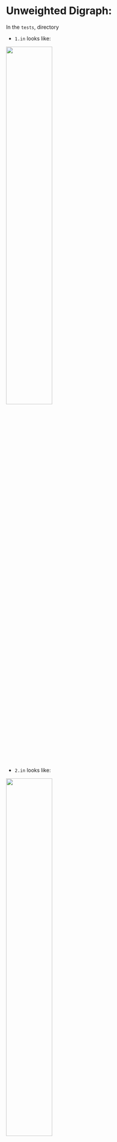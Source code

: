 # Unweighted Digraph:

In the `tests`, directory

- `1.in` looks like:

<p float="left">
  <img src="https://raw.githubusercontent.com/Tymotex/Tactile-DS/master/Images/interactive-graph/tests/unweighted-digraph-1.png" width="50%" />
</p>

- `2.in` looks like:

<p float="left">
  <img src="https://raw.githubusercontent.com/Tymotex/Tactile-DS/master/Images/interactive-graph/tests/unweighted-digraph-2.png" width="50%" />
</p>

- `4.in` looks like:

<p float="left">
  <img src="https://raw.githubusercontent.com/Tymotex/Tactile-DS/master/Images/interactive-graph/tests/unweighted-digraph-4.png" width="50%" />
</p>

- `5.in` looks like:

<p float="left">
  <img src="https://raw.githubusercontent.com/Tymotex/Tactile-DS/master/Images/interactive-graph/tests/unweighted-digraph-5.png" width="50%" />
</p>

- `6.in` looks like:

<p float="left">
  <img src="https://raw.githubusercontent.com/Tymotex/Tactile-DS/master/Images/interactive-graph/tests/unweighted-digraph-6.png" width="50%" />
</p>

- `7.in` looks like:

<p float="left">
  <img src="https://raw.githubusercontent.com/Tymotex/Tactile-DS/master/Images/interactive-graph/tests/unweighted-digraph-7.png" width="50%" />
</p>

- `8.in` looks like:

<p float="left">
  <img src="https://raw.githubusercontent.com/Tymotex/Tactile-DS/master/Images/interactive-graph/tests/unweighted-digraph-8.png" width="50%" />
</p>


- `9.in` looks like:

<p float="left">
  <img src="https://raw.githubusercontent.com/Tymotex/Tactile-DS/master/Images/interactive-graph/tests/unweighted-digraph-9.png" width="50%" />
</p>

